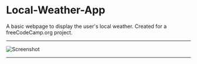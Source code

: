 # Local-Weather-App
A basic webpage to display the user's local weather. Created for a freeCodeCamp.org project.
***
![Screenshot](https://i.imgur.com/S8sPa4j.png "Screenshot")
***
